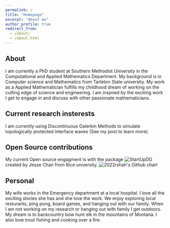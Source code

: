 ```yaml
---
permalink: /
title: "Homepage"
excerpt: "About me"
author_profile: true
redirect_from: 
  - /about/
  - /about.html
---
```


About
----
I am currently a PhD student at Southern Methodist University in the Computational and Applied Mathematics Department. My background is in Computer science and Mathematics from Tarleton State university. My work as a Applied Mathematician fulfills my childhood dream of working on the cutting edge of science and engineering. I am inspired by the exciting work I get to engage in and discuss with other passionate mathematicians. 


Current research insterests
----
I am currently using Discontinuous Galerkin Methods to simulate topologically protected interface waves (See my post to learn more).

Open Source contributions
----
My current Open source engagment is with the package ![StartUpDG](https://github.com/jlchan/StartUpDG.jl.git) created by Jesse Chan from Rice university. 
<img src="https://ghchart.rshah.org/masonamccallum" alt="2022rshah's Github chart" />

Personal
----
My wife works in the Emergency department at a local hospital. I love all the exciting stories she has and she love the work. We enjoy exploring local resturants, ping pong, board games, and hanging out with our family. When I am not working on my research or hanging out with family I get outdoors. My dream is to backcountry bow hunt elk in the mountains of Montana. I also love trout fishing and cooking over a fire. 
